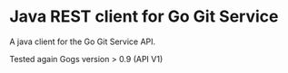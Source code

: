 # Java REST client for Go Git Service

A java client for the Go Git Service API.

Tested again Gogs version > 0.9 (API V1)
